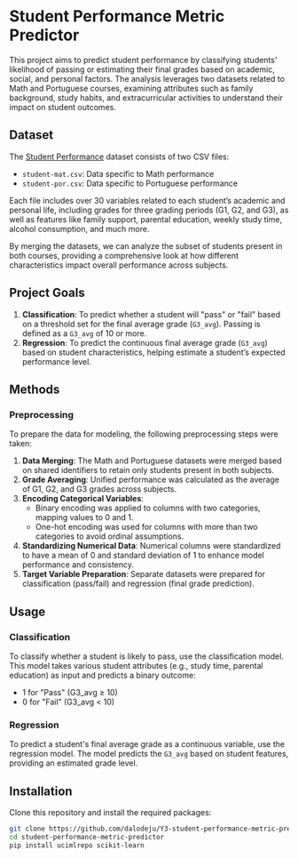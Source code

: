 # Student Performance Metric Predictor

This project aims to predict student performance by classifying students' likelihood of passing or estimating their final grades based on academic, social, and personal factors. The analysis leverages two datasets related to Math and Portuguese courses, examining attributes such as family background, study habits, and extracurricular activities to understand their impact on student outcomes.

## Dataset

The [Student Performance](https://archive.ics.uci.edu/dataset/320/student+performance) dataset consists of two CSV files:
- `student-mat.csv`: Data specific to Math performance
- `student-por.csv`: Data specific to Portuguese performance

Each file includes over 30 variables related to each student’s academic and personal life, including grades for three grading periods (G1, G2, and G3), as well as features like family support, parental education, weekly study time, alcohol consumption, and much more. 

By merging the datasets, we can analyze the subset of students present in both courses, providing a comprehensive look at how different characteristics impact overall performance across subjects.

## Project Goals

1. **Classification**: To predict whether a student will "pass" or "fail" based on a threshold set for the final average grade (`G3_avg`). Passing is defined as a `G3_avg` of 10 or more.
2. **Regression**: To predict the continuous final average grade (`G3_avg`) based on student characteristics, helping estimate a student’s expected performance level.

## Methods

### Preprocessing

To prepare the data for modeling, the following preprocessing steps were taken:

1. **Data Merging**: The Math and Portuguese datasets were merged based on shared identifiers to retain only students present in both subjects.
2. **Grade Averaging**: Unified performance was calculated as the average of G1, G2, and G3 grades across subjects.
3. **Encoding Categorical Variables**:
   - Binary encoding was applied to columns with two categories, mapping values to 0 and 1.
   - One-hot encoding was used for columns with more than two categories to avoid ordinal assumptions.
4. **Standardizing Numerical Data**: Numerical columns were standardized to have a mean of 0 and standard deviation of 1 to enhance model performance and consistency.
5. **Target Variable Preparation**: Separate datasets were prepared for classification (pass/fail) and regression (final grade prediction).

## Usage

### Classification

To classify whether a student is likely to pass, use the classification model. This model takes various student attributes (e.g., study time, parental education) as input and predicts a binary outcome:
- 1 for "Pass" (G3_avg ≥ 10)
- 0 for "Fail" (G3_avg < 10)

### Regression

To predict a student's final average grade as a continuous variable, use the regression model. The model predicts the `G3_avg` based on student features, providing an estimated grade level.

## Installation

Clone this repository and install the required packages:

```bash
git clone https://github.com/dalodeju/Y3-student-performance-metric-predictor.git
cd student-performance-metric-predictor
pip install ucimlrepo scikit-learn
